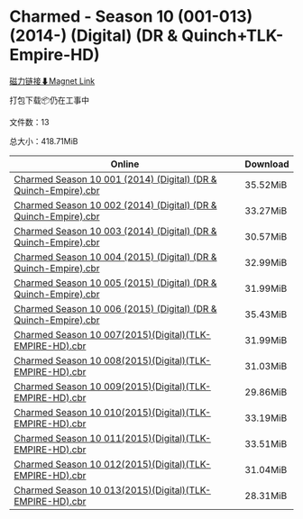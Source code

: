 # Charmed - Season 10 (001-013) (2014-) (Digital) (DR & Quinch+TLK-Empire-HD)

[磁力链接⬇Magnet Link](magnet:?xt=urn:btih:f74294187d16af221d29da74717cb0178974ed3e&dn=Charmed%20-%20Season%2010%20%28001-013%29%20%282014-%29%20%28Digital%29%20%28DR%20%26%20Quinch%2BTLK-Empire-HD%29)

打包下载📦仍在工事中

文件数：13

总大小：418.71MiB

Online | Download
--- | ---
[Charmed Season 10 001 (2014) (Digital) (DR & Quinch-Empire).cbr](https://github.com/alicewish/markdown/blob/master/comic/Charmed-Season-10-001-2014-Digital-DR-Quinch-Empire-cbr.md) | 35.52MiB
[Charmed Season 10 002 (2014) (Digital) (DR & Quinch-Empire).cbr](https://github.com/alicewish/markdown/blob/master/comic/Charmed-Season-10-002-2014-Digital-DR-Quinch-Empire-cbr.md) | 33.27MiB
[Charmed Season 10 003 (2014) (Digital) (DR & Quinch-Empire).cbr](https://github.com/alicewish/markdown/blob/master/comic/Charmed-Season-10-003-2014-Digital-DR-Quinch-Empire-cbr.md) | 30.57MiB
[Charmed Season 10 004 (2015) (Digital) (DR & Quinch-Empire).cbr](https://github.com/alicewish/markdown/blob/master/comic/Charmed-Season-10-004-2015-Digital-DR-Quinch-Empire-cbr.md) | 32.99MiB
[Charmed Season 10 005 (2015) (Digital) (DR & Quinch-Empire).cbr](https://github.com/alicewish/markdown/blob/master/comic/Charmed-Season-10-005-2015-Digital-DR-Quinch-Empire-cbr.md) | 31.99MiB
[Charmed Season 10 006 (2015) (Digital) (DR & Quinch-Empire).cbr](https://github.com/alicewish/markdown/blob/master/comic/Charmed-Season-10-006-2015-Digital-DR-Quinch-Empire-cbr.md) | 35.43MiB
[Charmed Season 10 007(2015)(Digital)(TLK-EMPIRE-HD).cbr](https://github.com/alicewish/markdown/blob/master/comic/Charmed-Season-10-007-2015-Digital-TLK-EMPIRE-HD-cbr.md) | 31.99MiB
[Charmed Season 10 008(2015)(Digital)(TLK-EMPIRE-HD).cbr](https://github.com/alicewish/markdown/blob/master/comic/Charmed-Season-10-008-2015-Digital-TLK-EMPIRE-HD-cbr.md) | 31.03MiB
[Charmed Season 10 009(2015)(Digital)(TLK-EMPIRE-HD).cbr](https://github.com/alicewish/markdown/blob/master/comic/Charmed-Season-10-009-2015-Digital-TLK-EMPIRE-HD-cbr.md) | 29.86MiB
[Charmed Season 10 010(2015)(Digital)(TLK-EMPIRE-HD).cbr](https://github.com/alicewish/markdown/blob/master/comic/Charmed-Season-10-010-2015-Digital-TLK-EMPIRE-HD-cbr.md) | 33.19MiB
[Charmed Season 10 011(2015)(Digital)(TLK-EMPIRE-HD).cbr](https://github.com/alicewish/markdown/blob/master/comic/Charmed-Season-10-011-2015-Digital-TLK-EMPIRE-HD-cbr.md) | 33.51MiB
[Charmed Season 10 012(2015)(Digital)(TLK-EMPIRE-HD).cbr](https://github.com/alicewish/markdown/blob/master/comic/Charmed-Season-10-012-2015-Digital-TLK-EMPIRE-HD-cbr.md) | 31.04MiB
[Charmed Season 10 013(2015)(Digital)(TLK-EMPIRE-HD).cbr](https://github.com/alicewish/markdown/blob/master/comic/Charmed-Season-10-013-2015-Digital-TLK-EMPIRE-HD-cbr.md) | 28.31MiB